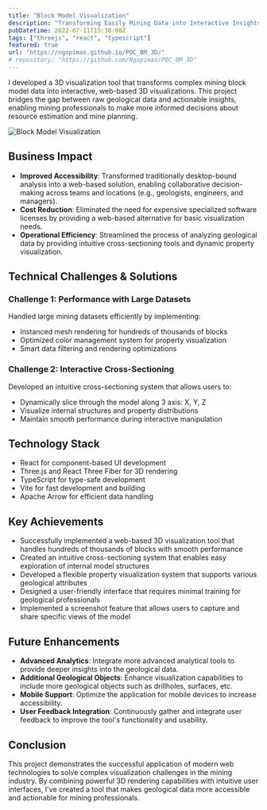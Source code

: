 ```yaml
---
title: "Block Model Visualization"
description: "Transforming Easily Mining Data into Interactive Insights"
pubDatetime: 2022-07-11T15:30:00Z
tags: ["threejs", "react", "typescript"]
featured: true
url: "https://ngopimas.github.io/POC_BM_3D/"
# repository: "https://github.com/Ngopimas/POC_BM_3D"
---
```


I developed a 3D visualization tool that transforms complex mining block model data into interactive, web-based 3D visualizations. This project bridges the gap between raw geological data and actionable insights, enabling mining professionals to make more informed decisions about resource estimation and mine planning.

![Block Model Visualization](../../assets/bm.png)

## Business Impact

- **Improved Accessibility**: Transformed traditionally desktop-bound analysis into a web-based solution, enabling collaborative decision-making across teams and locations (e.g., geologists, engineers, and managers).
- **Cost Reduction**: Eliminated the need for expensive specialized software licenses by providing a web-based alternative for basic visualization needs.
- **Operational Efficiency**: Streamlined the process of analyzing geological data by providing intuitive cross-sectioning tools and dynamic property visualization.

## Technical Challenges & Solutions

### Challenge 1: Performance with Large Datasets

Handled large mining datasets efficiently by implementing:

- Instanced mesh rendering for hundreds of thousands of blocks
- Optimized color management system for property visualization
- Smart data filtering and rendering optimizations

### Challenge 2: Interactive Cross-Sectioning

Developed an intuitive cross-sectioning system that allows users to:

- Dynamically slice through the model along 3 axis: X, Y, Z
- Visualize internal structures and property distributions
- Maintain smooth performance during interactive manipulation

## Technology Stack

- React for component-based UI development
- Three.js and React Three Fiber for 3D rendering
- TypeScript for type-safe development
- Vite for fast development and building
- Apache Arrow for efficient data handling

## Key Achievements

- Successfully implemented a web-based 3D visualization tool that handles hundreds of thousands of blocks with smooth performance
- Created an intuitive cross-sectioning system that enables easy exploration of internal model structures
- Developed a flexible property visualization system that supports various geological attributes
- Designed a user-friendly interface that requires minimal training for geological professionals
- Implemented a screenshot feature that allows users to capture and share specific views of the model

## Future Enhancements

- **Advanced Analytics**: Integrate more advanced analytical tools to provide deeper insights into the geological data.
- **Additional Geological Objects**: Enhance visualization capabilities to include more geological objects such as drillholes, surfaces, etc.
- **Mobile Support**: Optimize the application for mobile devices to increase accessibility.
- **User Feedback Integration**: Continuously gather and integrate user feedback to improve the tool's functionality and usability.

## Conclusion

This project demonstrates the successful application of modern web technologies to solve complex visualization challenges in the mining industry. By combining powerful 3D rendering capabilities with intuitive user interfaces, I've created a tool that makes geological data more accessible and actionable for mining professionals.
